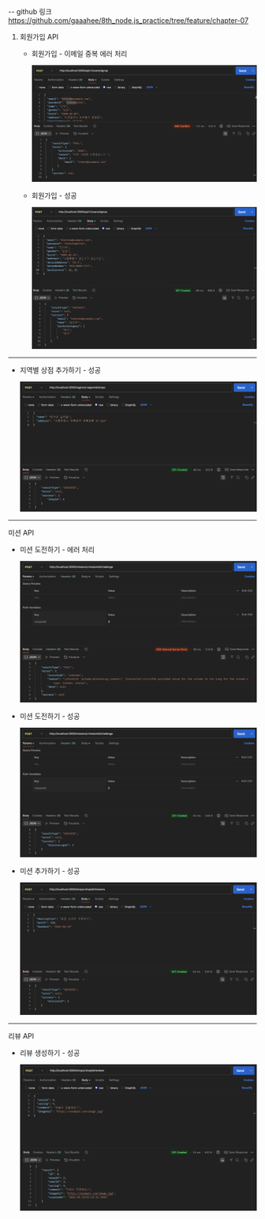 -- github 링크
https://github.com/gaaahee/8th_node.js_practice/tree/feature/chapter-07


1. 회원가입 API
    - 회원가입 - 이메일 중복 에러 처리
        
        ![alt text](sign_up_error.png)
        
    - 회원가입 - 성공
        
        ![alt text](sign_up_success.png)
        

---

- 지역별 상점 추가하기 - 성공
    
    ![alt text](add_shop_success.png)
    

---

미션 API

- 미션 도전하기 - 에러 처리
    
    ![alt text](mission_challenge_error.png)
    
- 미션 도전하기 - 성공
    
    ![alt text](mission_challenge_success.png)
    
- 미션 추가하기 - 성공
    
    ![alt text](create_mission_success.png)
    

---

리뷰 API

- 리뷰 생성하기 - 성공
    
    ![alt text](create_review_success.png)
    